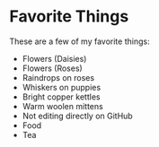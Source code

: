 # Favorite Things

These are a few of my favorite things:

- Flowers (Daisies)
- Flowers (Roses)
- Raindrops on roses
- Whiskers on puppies
- Bright copper kettles
- Warm woolen mittens
- Not editing directly on GitHub
- Food
- Tea
